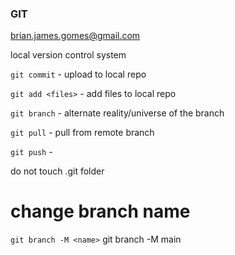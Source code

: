 ### GIT ### 

brian.james.gomes@gmail.com

local version control system 

`git commit` - upload to local repo

`git add <files>` - add files to local repo

`git branch` - alternate reality/universe of the branch

`git pull` - pull from remote branch 

`git push` - 

do not touch .git folder 

# change branch name 
`git branch -M <name>`
git branch -M main



